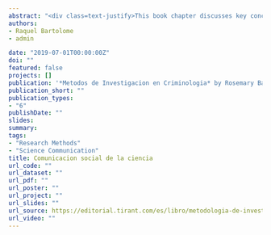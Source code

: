 ```yaml
---
abstract: "<div class=text-justify>This book chapter discusses key concepts and ideas influencing social communication of science. The book reviews scholarship on the science of science communication, as well as various strategies for social communication.</div>"
authors:
- Raquel Bartolome
- admin

date: "2019-07-01T00:00:00Z"
doi: ""
featured: false
projects: []
publication: '*Metodos de Investigacion en Criminologia* by Rosemary Barberet, Raquel Bartolome, and Esther Fernandez (coord.)'
publication_short: ""
publication_types:
- "6"
publishDate: ""
slides:
summary:
tags:
- "Research Methods"
- "Science Communication"
title: Comunicacion social de la ciencia
url_code: ""
url_dataset: ""
url_pdf: ""
url_poster: ""
url_project: ""
url_slides: ""
url_source: https://editorial.tirant.com/es/libro/metodologia-de-investigacion-en-criminologia-carmen-armendariz-leon-directora-9788413136202
url_video: ""
---
```


